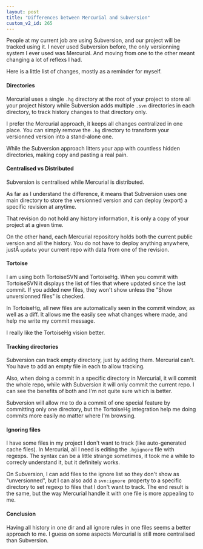 ```yaml
---
layout: post
title: "Differences between Mercurial and Subversion"
custom_v2_id: 265
---
```


People at my current job are using Subversion, and our project will be tracked
using it. I never used Subversion before, the only versionning system I ever
used was Mercurial. And moving from one to the other meant changing a lot of
reflexs I had.

Here is a little list of changes, mostly as a reminder for myself.

#### Directories

Mercurial uses a single `.hg` directory at the root of your project to store
all your project history while Subversion adds multiple `.svn` directories in
each directory, to track history changes to that directory only.

I prefer the Mercurial approach, it keeps all changes centralized in one
place. You can simply remove the `.hg` directory to transform your versionned
version into a stand-alone one.

While the Subversion approach litters your app with countless hidden
directories, making copy and pasting a real pain.

#### Centralised vs Distributed

Subversion is centralised while Mercurial is distributed.

As far as I understand the difference, it means that Subversion uses one main
directory to store the versionned version and can deploy (export) a specific
revision at anytime.

That revision do not hold any history information, it is only a copy of your
project at a given time.

On the other hand, each Mercurial repository holds both the current public
version and all the history. You do not have to deploy anything anywhere,
justÂ `update` your current repo with data from one of the revision.

#### Tortoise

I am using both TortoiseSVN and TortoiseHg. When you commit with TortoiseSVN
it displays the list of files that where updated since the last commit. If you
added new files, they won't show unless the "Show unversionned files" is
checked.

In TortoiseHg, all new files are automatically seen in the commit window, as
well as a diff. It allows me the easily see what changes where made, and help
me write my commit message.

I really like the TortoiseHg vision better.

#### Tracking directories

Subversion can track empty directory, just by adding them. Mercurial can't.
You have to add an empty file in each to allow tracking.

Also, when doing a commit in a specific directory in Mercurial, it will commit
the whole repo, while with Subversion it will only commit the current repo. I
can see the benefits of both and I'm not quite sure which is better.

Subversion will allow me to do a commit of one special feature by committing
only one directory, but the TortoiseHg integration help me doing commits more
easily no matter where I'm browsing.

#### Ignoring files

I have some files in my project I don't want to track (like auto-generated
cache files). In Mercurial, all I need is editing the `.hgignore` file with
regexps. The syntax can be a little strange sometimes, it took me a while to
correcly understand it, but it definitely works.

On Subversion, I can add files to the ignore list so they don't show as
"unversionned", but I can also add a `svn:ignore `property to a specific
directory to set regexp to files that I don't want to track. The end result is
the same, but the way Mercurial handle it with one file is more appealing to
me.

#### Conclusion

Having all history in one dir and all ignore rules in one files seems a better
approach to me. I guess on some aspects Mercurial is still more centralised
than Subversion.

